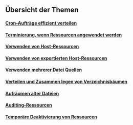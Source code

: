 

## Übersicht der Themen

#### [Cron-Aufträge effizient verteilen](../puppet4-ressourcen-datein-cron)
#### [Terminierung, wenn Ressourcen angewendet werden](../puppet4-ressourcen-datein-term)
#### [Verwenden von Host-Ressourcen](../puppet4-ressourcen-datein-host)
#### [Verwenden von exportierten Host-Ressourcen](../puppet4-ressourcen-datein-export)
#### [Verwenden mehrerer Datei Quellen](../puppet4-ressourcen-datein-multi-datei-quellen)
#### [Verteilen und Zusammen legen von Verzeichnisbäumen](../puppet4-ressourcen-datein-verteilen-merging)
#### [Aufräumen alter Dateien](../puppet4-ressourcen-datein-aufraumen)
#### [Auditing-Ressourcen](../puppet4-ressourcen-datein-auditing)
#### [Temporäre Deaktivierung von Ressourcen](../puppet4-ressourcen-datein-temp-ressourcen)